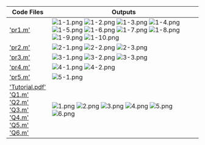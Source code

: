 | Code Files | Outputs |
|------------|---------|
| ['pr1.m'](./Codes/pr1.m) | ![1-1.png](./Outputs/1-1.png) ![1-2.png](./Outputs/1-2.png) ![1-3.png](./Outputs/1-3.png) ![1-4.png](./Outputs/1-4.png) ![1-5.png](./Outputs/1-5.png) ![1-6.png](./Outputs/1-6.png) ![1-7.png](./Outputs/1-7.png) ![1-8.png](./Outputs/1-8.png) ![1-9.png](./Outputs/1-9.png) ![1-10.png](./Outputs/1-10.png)|
| ['pr2.m'](./Codes/pr2.m) | ![2-1.png](./Outputs/2-1.png) ![2-2.png](./Outputs/2-2.png) ![2-3.png](./Outputs/2-3.png) |
| ['pr3.m'](./Codes/pr3.m) | ![3-1.png](./Outputs/3-1.png) ![3-2.png](./Outputs/3-2.png) ![3-3.png](./Outputs/3-3.png) |
| ['pr4.m'](./Codes/pr4.m) | ![4-1.png](./Outputs/4-1.png) ![4-2.png](./Outputs/4-2.png) |
| ['pr5.m'](./Codes/pr5.m) | ![5-1.png](./Outputs/5-1.png) |
| ['Tutorial.pdf'](./Codes/Tutorial.pdf) <br> ['Q1.m'](./Codes/Q1.m) <br> ['Q2.m'](./Codes/Q2.m) <br> ['Q3.m'](./Codes/Q3.m) <br> ['Q4.m'](./Codes/Q4.m) <br> ['Q5.m'](./Codes/Q5.m) <br> ['Q6.m'](./Codes/Q6.m) | ![1.png](./Outputs/1.png) ![2.png](./Outputs/2.png) ![3.png](./Outputs/3.png) ![4.png](./Outputs/4.png) ![5.png](./Outputs/5.png) ![6.png](./Outputs/6.png) |

